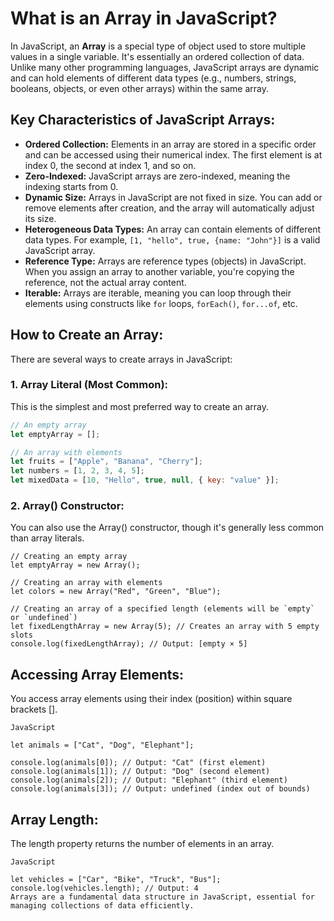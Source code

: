 # What is an Array in JavaScript?

In JavaScript, an **Array** is a special type of object used to store multiple values in a single variable. It's essentially an ordered collection of data. Unlike many other programming languages, JavaScript arrays are dynamic and can hold elements of different data types (e.g., numbers, strings, booleans, objects, or even other arrays) within the same array.

## Key Characteristics of JavaScript Arrays:

* **Ordered Collection:** Elements in an array are stored in a specific order and can be accessed using their numerical index. The first element is at index 0, the second at index 1, and so on.
* **Zero-Indexed:** JavaScript arrays are zero-indexed, meaning the indexing starts from 0.
* **Dynamic Size:** Arrays in JavaScript are not fixed in size. You can add or remove elements after creation, and the array will automatically adjust its size.
* **Heterogeneous Data Types:** An array can contain elements of different data types. For example, `[1, "hello", true, {name: "John"}]` is a valid JavaScript array.
* **Reference Type:** Arrays are reference types (objects) in JavaScript. When you assign an array to another variable, you're copying the reference, not the actual array content.
* **Iterable:** Arrays are iterable, meaning you can loop through their elements using constructs like `for` loops, `forEach()`, `for...of`, etc.

## How to Create an Array:

There are several ways to create arrays in JavaScript:

### 1. Array Literal (Most Common):

This is the simplest and most preferred way to create an array.

```javascript
// An empty array
let emptyArray = [];

// An array with elements
let fruits = ["Apple", "Banana", "Cherry"];
let numbers = [1, 2, 3, 4, 5];
let mixedData = [10, "Hello", true, null, { key: "value" }];
```

### 2. Array() Constructor:
You can also use the Array() constructor, though it's generally less common than array literals.

```
// Creating an empty array
let emptyArray = new Array();

// Creating an array with elements
let colors = new Array("Red", "Green", "Blue");

// Creating an array of a specified length (elements will be `empty` or `undefined`)
let fixedLengthArray = new Array(5); // Creates an array with 5 empty slots
console.log(fixedLengthArray); // Output: [empty × 5]
```

## Accessing Array Elements:
You access array elements using their index (position) within square brackets [].

```
JavaScript

let animals = ["Cat", "Dog", "Elephant"];

console.log(animals[0]); // Output: "Cat" (first element)
console.log(animals[1]); // Output: "Dog" (second element)
console.log(animals[2]); // Output: "Elephant" (third element)
console.log(animals[3]); // Output: undefined (index out of bounds)
```

## Array Length:
The length property returns the number of elements in an array.

```
JavaScript

let vehicles = ["Car", "Bike", "Truck", "Bus"];
console.log(vehicles.length); // Output: 4
Arrays are a fundamental data structure in JavaScript, essential for managing collections of data efficiently.
```
